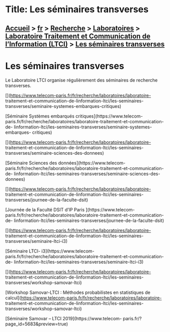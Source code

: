 # Title: Les séminaires transverses

## [Accueil](https://www.telecom-paris.fr "https://www.telecom-paris.fr") > [fr](https://www.telecom-paris.fr/fr "fr") > [Recherche](https://www.telecom-paris.fr/fr/recherche "Recherche") > [Laboratoires](https://www.telecom-paris.fr/fr/recherche/labos "Laboratoires") > [Laboratoire Traitement et Communication de l’Information (LTCI)](https://www.telecom-paris.fr/fr/recherche/labos/traitement-information-ltci "Laboratoire Traitement et Communication de l’Information \(LTCI\)") > [Les séminaires transverses](https://www.telecom-paris.fr/fr/recherche/labos/traitement-information-ltci/seminaires-transverses)

[](https://www.telecom-paris.fr/fr/accueil)

# Les séminaires transverses

Le Laboratoire LTCI organise régulièrement des séminaires de recherche
transverses.

[](https://www.telecom-paris.fr/fr/recherche/laboratoires/laboratoire-
traitement-et-communication-de-linformation-ltci/les-seminaires-
transverses/seminaire-systemes-embarques-critiques)

[Séminaire Systèmes embarqués critiques](https://www.telecom-
paris.fr/fr/recherche/laboratoires/laboratoire-traitement-et-communication-de-
linformation-ltci/les-seminaires-transverses/seminaire-systemes-embarques-
critiques)

[](https://www.telecom-paris.fr/fr/recherche/laboratoires/laboratoire-
traitement-et-communication-de-linformation-ltci/les-seminaires-
transverses/seminaire-sciences-des-donnees)

[Séminaire Sciences des données](https://www.telecom-
paris.fr/fr/recherche/laboratoires/laboratoire-traitement-et-communication-de-
linformation-ltci/les-seminaires-transverses/seminaire-sciences-des-donnees)

[](https://www.telecom-paris.fr/fr/recherche/laboratoires/laboratoire-
traitement-et-communication-de-linformation-ltci/les-seminaires-
transverses/journee-de-la-faculte-dsit)

[Journée de la Faculté DSIT d’IP Paris ](https://www.telecom-
paris.fr/fr/recherche/laboratoires/laboratoire-traitement-et-communication-de-
linformation-ltci/les-seminaires-transverses/journee-de-la-faculte-dsit)

[](https://www.telecom-paris.fr/fr/recherche/laboratoires/laboratoire-
traitement-et-communication-de-linformation-ltci/les-seminaires-
transverses/seminaire-ltci-i3)

[Séminaire LTCI- i3](https://www.telecom-
paris.fr/fr/recherche/laboratoires/laboratoire-traitement-et-communication-de-
linformation-ltci/les-seminaires-transverses/seminaire-ltci-i3)

[](https://www.telecom-paris.fr/fr/recherche/laboratoires/laboratoire-
traitement-et-communication-de-linformation-ltci/les-seminaires-
transverses/workshop-samovar-ltci)

[Workshop Samovar-LTCI : Méthodes probabilistes en statistiques de
calcul](https://www.telecom-paris.fr/fr/recherche/laboratoires/laboratoire-
traitement-et-communication-de-linformation-ltci/les-seminaires-
transverses/workshop-samovar-ltci)

[](https://www.telecom-paris.fr/?page_id=5683&preview=true)

[Séminaire Samovar – LTCI 2019](https://www.telecom-
paris.fr/?page_id=5683&preview=true)

